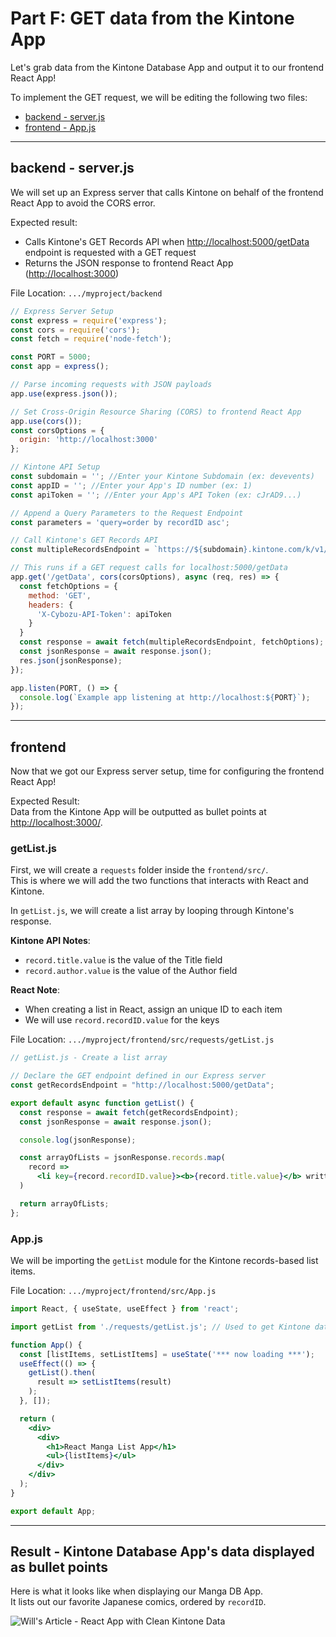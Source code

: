 # Part F: GET data from the Kintone App

Let's grab data from the Kintone Database App and output it to our frontend React App!

To implement the GET request, we will be editing the following two files:
  * [backend - server.js](#backend---serverjs)
  * [frontend - App.js](#frontend---indexjs)

---

## backend - server.js
We will set up an Express server that calls Kintone on behalf of the frontend React App to avoid the CORS error.

Expected result:
  * Calls Kintone's GET Records API when <http://localhost:5000/getData> endpoint is requested with a GET request
  * Returns the JSON response to frontend React App (<http://localhost:3000>)

File Location: `.../myproject/backend`

```js
// Express Server Setup
const express = require('express');
const cors = require('cors');
const fetch = require('node-fetch');

const PORT = 5000;
const app = express();

// Parse incoming requests with JSON payloads
app.use(express.json());

// Set Cross-Origin Resource Sharing (CORS) to frontend React App
app.use(cors());
const corsOptions = {
  origin: 'http://localhost:3000'
};

// Kintone API Setup
const subdomain = ''; //Enter your Kintone Subdomain (ex: devevents)
const appID = ''; //Enter your App's ID number (ex: 1)
const apiToken = ''; //Enter your App's API Token (ex: cJrAD9...)

// Append a Query Parameters to the Request Endpoint
const parameters = 'query=order by recordID asc';

// Call Kintone's GET Records API
const multipleRecordsEndpoint = `https://${subdomain}.kintone.com/k/v1/records.json?app=${appID}&${parameters}`

// This runs if a GET request calls for localhost:5000/getData
app.get('/getData', cors(corsOptions), async (req, res) => {
  const fetchOptions = {
    method: 'GET',
    headers: {
      'X-Cybozu-API-Token': apiToken
    }
  }
  const response = await fetch(multipleRecordsEndpoint, fetchOptions);
  const jsonResponse = await response.json();
  res.json(jsonResponse);
});

app.listen(PORT, () => {
  console.log(`Example app listening at http://localhost:${PORT}`);
});
```

---

## frontend
Now that we got our Express server setup, time for configuring the frontend React App!  

Expected Result:  
Data from the Kintone App will be outputted as bullet points at <http://localhost:3000/>.

### getList.js
First, we will create a `requests` folder inside the `frontend/src/`.  
This is where we will add the two functions that interacts with React and Kintone.

In `getList.js`, we will create a list array by looping through Kintone's response.

**Kintone API Notes**:  
  * `record.title.value` is the value of the Title field
  * `record.author.value` is the value of the Author field

**React Note**:  
  * When creating a list in React, assign an unique ID to each item
  * We will use `record.recordID.value` for the keys

File Location: `.../myproject/frontend/src/requests/getList.js`

```jsx
// getList.js - Create a list array

// Declare the GET endpoint defined in our Express server
const getRecordsEndpoint = "http://localhost:5000/getData";

export default async function getList() {
  const response = await fetch(getRecordsEndpoint);
  const jsonResponse = await response.json();

  console.log(jsonResponse);

  const arrayOfLists = jsonResponse.records.map(
    record =>
      <li key={record.recordID.value}><b>{record.title.value}</b> written by {record.author.value}</li>
  )

  return arrayOfLists;
};
```

### App.js
We will be importing the `getList` module for the Kintone records-based list items.

File Location: `.../myproject/frontend/src/App.js`

```jsx
import React, { useState, useEffect } from 'react';

import getList from './requests/getList.js'; // Used to get Kintone data

function App() {
  const [listItems, setListItems] = useState('*** now loading ***');
  useEffect(() => {
    getList().then(
      result => setListItems(result)
    );
  }, []);

  return (
    <div>
      <div>
        <h1>React Manga List App</h1>
        <ul>{listItems}</ul>
      </div>
    </div>
  );
}

export default App;
```

---

## Result - Kintone Database App's data displayed as bullet points

Here is what it looks like when displaying our Manga DB App.  
It lists out our favorite Japanese comics, ordered by `recordID`.

![Will's Article - React App with Clean Kintone Data](https://res.cloudinary.com/practicaldev/image/fetch/s--mL-QZl81--/c_limit%2Cf_auto%2Cfl_progressive%2Cq_auto%2Cw_880/https://dev-to-uploads.s3.amazonaws.com/uploads/articles/4qj4lm74w34y3kct44px.png)

